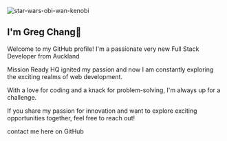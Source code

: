 
![star-wars-obi-wan-kenobi](https://github.com/gregchang2/gregchang2/assets/122581208/2540bb13-1754-42b3-b7e1-cf2935e0e11a)

## I'm Greg Chang👋

Welcome to my GitHub profile! I'm a passionate very new Full Stack Developer from Auckland 

Mission Ready HQ ignited my passion and now I am constantly exploring the exciting realms of web development.

With a love for coding and a knack for problem-solving, I'm always up for a challenge.

 If you share my passion for innovation and want to explore exciting opportunities together, feel free to reach out!

 contact me here on GitHub

##


<!--
**gregchang2/gregchang2** is a ✨ _special_ ✨ repository because its `README.md` (this file) appears on your GitHub profile.

Here are some ideas to get you started:

- 🔭 I’m currently working on ...
- 🌱 I’m currently learning ...
- 👯 I’m looking to collaborate on ...
- 🤔 I’m looking for help with ...
- 💬 Ask me about ...
- 📫 How to reach me: ...
- 😄 Pronouns: ...
- ⚡ Fun fact: ...
-->
